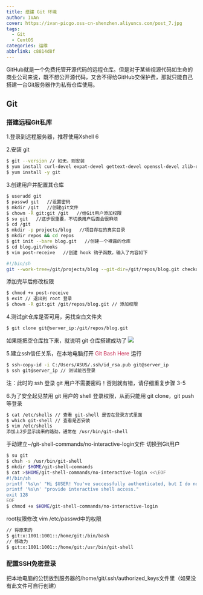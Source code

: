 ```yaml
---
title: 搭建 Git 环境
author: IVAn
cover: https://ivan-picgo.oss-cn-shenzhen.aliyuncs.com/post_7.jpg
tags:
  - Git
  - CentOS
categories: 运维
abbrlink: c8814d8f
---
```

GitHub就是一个免费托管开源代码的远程仓库。但是对于某些视源代码如生命的商业公司来说，既不想公开源代码，又舍不得给GitHub交保护费，那就只能自己搭建一台Git服务器作为私有仓库使用。

## Git 

### 搭建远程Git私库
  1.登录到远程服务器，推荐使用Xshell 6

  2.安装 git
  ``` bash
  $ git --version // 如无，则安装
  $ yum install curl-devel expat-devel gettext-devel openssl-devel zlib-devel perl-devel
  $ yum install -y git
  ```

  3.创建用户并配置其仓库
  ``` bash
  $ useradd git
  $ passwd git   //设置密码
  $ mkdir /git   //创建git文件
  $ chown -R git:git /git   //给Git用户添加权限
  $ su git   //这步很重要，不切换用户后面会很麻烦
  $ cd /git
  $ mkdir -p projects/blog   //项目存在的真实目录
  $ mkdir repos && cd repos
  $ git init --bare blog.git   //创建一个裸露的仓库
  $ cd blog.git/hooks
  $ vim post-receive   //创建 hook 钩子函数，输入了内容如下
  ```
  ``` bash
  #!/bin/sh
  git --work-tree=/git/projects/blog --git-dir=/git/repos/blog.git checkout -f
  ```
  添加完毕后修改权限
  ``` bash
  $ chmod +x post-receive
  $ exit // 退出到 root 登录
  $ chown -R git:git /git/repos/blog.git // 添加权限
  ```

  4.测试git仓库是否可用，另找空白文件夹
  ``` bash
  $ git clone git@server_ip:/git/repos/blog.git
  ```
  如果能把空仓库拉下来，就说明 git 仓库搭建成功了
  ![](http://blog.famuzhe.cn/yunwei/git/c8814d8f/git1.jpg)
 
  5.建立ssh信任关系，在本地电脑打开 <font color=#c7254e>Git Bash Here</font> 运行
  ``` bash
  $ ssh-copy-id -i C:/Users/ASUS/.ssh/id_rsa.pub git@server_ip
  $ ssh git@server_ip // 测试能否登录
  ```
  注：此时的 ssh 登录 git 用户不需要密码！否则就有错，请仔细重复步骤 3-5

  6.为了安全起见禁用 git 用户的 shell 登录权限，从而只能用 git clone，git push 等登录

  ``` bash
  $ cat /etc/shells // 查看 git-shell 是否在登录方式里面
  $ which git-shell // 查看是否安装
  $ vim /etc/shells
  添加上2步显示出来的路劲，通常在 /usr/bin/git-shell
  ```

    
  手动建立~/git-shell-commands/no-interactive-login文件
  切换到Git用户

  ``` bash
  $ su git
  $ chsh -s /usr/bin/git-shell
  $ mkdir $HOME/git-shell-commands
  $ cat >$HOME/git-shell-commands/no-interactive-login <<\EOF
  #!/bin/sh
  printf '%s\n' "Hi $USER! You've successfully authenticated, but I do not"
  printf '%s\n' "provide interactive shell access."
  exit 128
  EOF
  $ chmod +x $HOME/git-shell-commands/no-interactive-login
  ```

  root权限修改 vim /etc/passwd中的权限

  ``` bash
  // 将原来的
  $ git:x:1001:1001::/home/git:/bin/bash
  // 修改为
  $ git:x:1001:1001::/home/git:/usr/bin/git-shell
  ```


### 配置SSH免密登录
把本地电脑的公钥放到服务器的/home/git/.ssh/authorized_keys文件里（如果没有此文件可自行创建）
